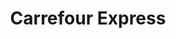 ---
title: "Carrefour Express"
url: /ciudad-autonoma-de-buenos-aires/carrefour-express-conesa/
shop: comodidad
---